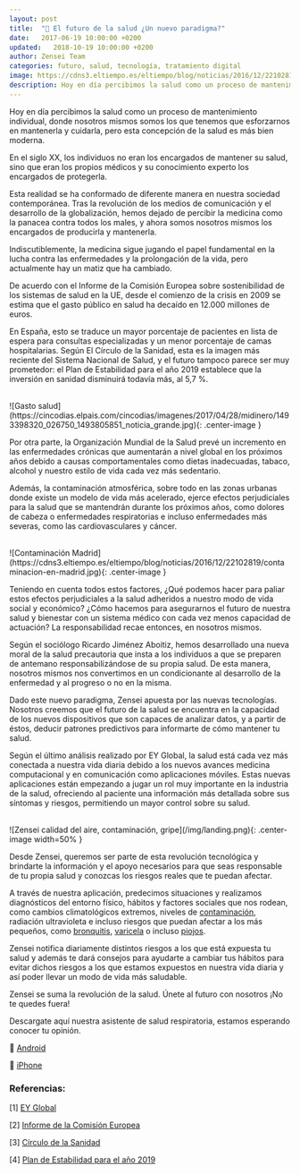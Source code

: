 ```yaml
---
layout: post
title:  "🔮 El futuro de la salud ¿Un nuevo paradigma?"
date:   2017-06-19 10:00:00 +0200
updated:   2018-10-19 10:00:00 +0200
author: Zensei Team
categories: futuro, salud, tecnología, tratamiento digital
image: https://cdns3.eltiempo.es/eltiempo/blog/noticias/2016/12/22102819/contaminacion-en-madrid.jpg
description: Hoy en día percibimos la salud como un proceso de mantenimiento individual, donde nosotros mismos somos los que tenemos que esforzarnos en mantenerla y cuidarla, pero esta concepción de la salud es más bien moderna...
---
```

 
Hoy en día percibimos la salud como un proceso de mantenimiento individual, donde nosotros mismos somos los que tenemos que esforzarnos en mantenerla y cuidarla, pero esta concepción de la salud es más bien moderna.

En el siglo XX, los individuos no eran los encargados de mantener su salud, sino que eran los propios médicos y su conocimiento experto los encargados de protegerla. 
 
Esta realidad se ha conformado de diferente manera en nuestra sociedad contemporánea. Tras la revolución de los medios de comunicación y el desarrollo de la globalización, hemos dejado de percibir la medicina como la panacea contra todos los males, y ahora somos nosotros mismos los encargados de producirla y mantenerla. 

Indiscutiblemente, la medicina sigue jugando el papel fundamental en la lucha contra las enfermedades y la prolongación de la vida, pero actualmente hay un matiz que ha cambiado.
 
De acuerdo con el Informe de la Comisión Europea sobre sostenibilidad de los sistemas de salud en la UE, desde el comienzo de la crisis en 2009 se estima que el gasto público en salud ha decaído en 12.000 millones de euros. 

En España, esto se traduce un mayor porcentaje de pacientes en lista de espera para consultas especializadas y un menor porcentaje de camas hospitalarias. Según El Círculo de la Sanidad, esta es la imagen más reciente del Sistema Nacional de Salud, y el futuro tampoco parece ser muy prometedor: el Plan de Estabilidad para el año 2019 establece que la inversión en sanidad disminuirá todavía más, al 5,7 %.

<br>
![Gasto salud](https://cincodias.elpais.com/cincodias/imagenes/2017/04/28/midinero/1493398320_026750_1493805851_noticia_grande.jpg){: .center-image }
<br>

Por otra parte, la Organización Mundial de la Salud prevé un incremento en las enfermedades crónicas que aumentarán a nivel global en los próximos años debido a causas comportamentales como dietas inadecuadas, tabaco, alcohol y nuestro estilo de vida cada vez más sedentario. 

Además, la contaminación atmosférica, sobre todo en las zonas urbanas donde existe un modelo de vida más acelerado, ejerce efectos perjudiciales para la salud que se mantendrán durante los próximos años, como dolores de cabeza o enfermedades respiratorias e incluso enfermedades más severas, como las cardiovasculares y cáncer.

<br>
![Contaminación Madrid](https://cdns3.eltiempo.es/eltiempo/blog/noticias/2016/12/22102819/contaminacion-en-madrid.jpg){: .center-image }
<br>

Teniendo en cuenta todos estos factores, ¿Qué podemos hacer para paliar estos efectos perjudiciales a la salud adheridos a nuestro modo de vida social y económico? ¿Cómo hacemos para asegurarnos el futuro de nuestra salud y bienestar con un sistema médico con cada vez menos capacidad de actuación? La responsabilidad recae entonces, en nosotros mismos.
 
Según el sociólogo Ricardo Jiménez Aboitiz, hemos desarrollado una nueva moral de la salud precautoria que insta a los individuos a que se preparen de antemano responsabilizándose de su propia salud. De esta manera, nosotros mismos nos convertimos en un condicionante al desarrollo de la enfermedad y al progreso o no en la misma.

Dado este nuevo paradigma, Zensei apuesta por las nuevas tecnologías. Nosotros creemos que el futuro de la salud se encuentra en la capacidad de los nuevos dispositivos que son capaces de analizar datos, y a partir de éstos, deducir patrones predictivos para informarte de cómo mantener tu salud.
 
Según el último análisis realizado por EY Global, la salud está cada vez más conectada a nuestra vida diaria debido a los nuevos avances medicina computacional y en comunicación como aplicaciones móviles. Estas nuevas aplicaciones están empezando a jugar un rol muy importante en la industria de la salud, ofreciendo al paciente una información más detallada sobre sus síntomas y riesgos, permitiendo un mayor control sobre su salud.  

<br>
![Zensei calidad del aire, contaminación, gripe](/img/landing.png){: .center-image width=50% }
<br>

Desde Zensei, queremos ser parte de esta revolución tecnológica y brindarte la información y el apoyo necesarios para que seas responsable de tu propia salud y conozcas los riesgos reales que te puedan afectar. 

A través de nuestra aplicación, predecimos situaciones y realizamos diagnósticos del entorno físico, hábitos y factores sociales que nos rodean, como cambios climatológicos extremos, niveles de [contaminación](https://es.wikipedia.org/wiki/Contaminaci%C3%B3n), radiación ultravioleta e incluso riesgos que puedan afectar a los más pequeños, como [bronquitis](https://medlineplus.gov/spanish/acutebronchitis.html), [varicela](https://medlineplus.gov/spanish/chickenpox.html) o incluso [piojos](https://medlineplus.gov/spanish/headlice.html).
 
Zensei notifica diariamente distintos riesgos a los que está expuesta tu salud y además te dará consejos para ayudarte a cambiar tus hábitos para evitar dichos riesgos a los que estamos expuestos en nuestra vida diaria y así poder llevar un modo de vida más saludable.
 
Zensei se suma la revolución de la salud. Únete al futuro con nosotros ¡No te quedes fuera!

Descargate aquí nuestra asistente de salud respiratoria, estamos esperando conocer tu opinión.

📱 [Android](https://zenseiapp.com)

📱 [iPhone](https://zenseiapp.com)
 
### Referencias:

[1] [EY Global](http://www.ey.com/uk/en/home)

[2] [Informe de la Comisión Europea](https://ec.europa.eu/info/publications/economic-and-financial-affairs-publications_en)

[3] [Círculo de la Sanidad](http://www.circulodelasanidad.com/Home.asp)

[4] [Plan de Estabilidad para el año 2019](http://www.mineco.gob.es/stfls/mineco/comun/pdf/160509_np_estabilidad.pdf)
